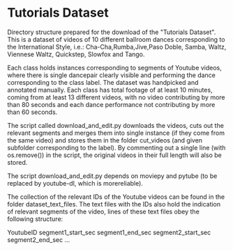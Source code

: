 # Tutorials Dataset

Directory structure prepared for the download of the "Tutorials Dataset". This is a dataset of videos of 10 different ballroom dances corresponding to the International Style, i.e.: Cha-Cha,Rumba,Jive,Paso Doble, Samba, Waltz, Viennese Waltz, Quickstep, Slowfox and Tango.

Each class holds instances corresponding to segments of Youtube videos, where there is single dancepair clearly visible and performing the dance corresponding to the class label. The dataset was handpicked and annotated manually. Each class has total footage of at least 10 minutes, coming from at least 13 different videos, with no video contributing by more than 80 seconds and each dance performance not contributing by more than 60 seconds.

The script called download_and_edit.py downloads the videos, cuts out the relevant segments and merges them into single instance (if they come from the same video) and stores them in the folder cut_videos (and given subfolder corresponding to the label). By commenting out a single line (with os.remove()) in the script, the original videos in their full length will also be stored.

The script download_and_edit.py depends on moviepy and pytube (to be replaced by youtube-dl, which is morereliable).

The collection of the relevant IDs of the Youtube videos can be found in the folder dataset_text_files. The text files with the IDs also hold the indication of relevant segments of the video, lines of these text files obey the following structure: 

YoutubeID segment1_start_sec segment1_end_sec segment2_start_sec segment2_end_sec ... 
